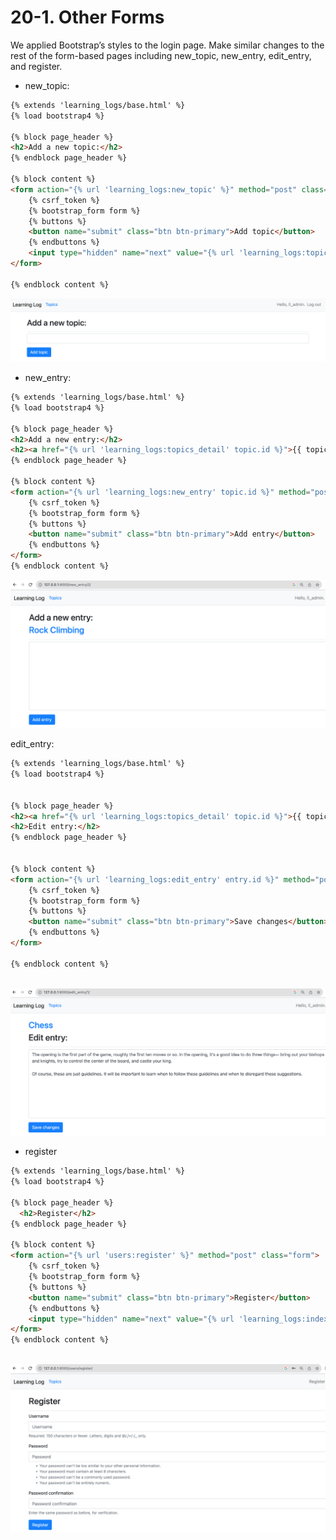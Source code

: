 20-1. Other Forms
========================================================

We applied Bootstrap’s styles to the login page. Make similar changes to the rest of the form-based pages including new_topic, new_entry, edit_entry, and register.

* new_topic:
```html
{% extends 'learning_logs/base.html' %}
{% load bootstrap4 %}

{% block page_header %}
<h2>Add a new topic:</h2>    
{% endblock page_header %}
    
{% block content %}
<form action="{% url 'learning_logs:new_topic' %}" method="post" class="form">
    {% csrf_token %}
    {% bootstrap_form form %}
    {% buttons %}
    <button name="submit" class="btn btn-primary">Add topic</button>
    {% endbuttons %}
    <input type="hidden" name="next" value="{% url 'learning_logs:topics_list' %}">
</form>
    
{% endblock content %}   
```
![Try It Yourself-20-1 - 1](https://github.com/nihathalici/Python-Crash-Course-The-Book/blob/main/Projects/Django-Project/2nd-Loop/00-Getting-started-with-Django/screenshots/screenshot_try_it_yourself_20_1_new_topic.PNG)

* new_entry:
```html
{% extends 'learning_logs/base.html' %}
{% load bootstrap4 %}

{% block page_header %}
<h2>Add a new entry:</h2>  
<h2><a href="{% url 'learning_logs:topics_detail' topic.id %}">{{ topic }}</a></h2>
{% endblock page_header %}
    
{% block content %}
<form action="{% url 'learning_logs:new_entry' topic.id %}" method="post" class="form">
    {% csrf_token %}
    {% bootstrap_form form %}
    {% buttons %}
    <button name="submit" class="btn btn-primary">Add entry</button>
    {% endbuttons %}
</form>   
{% endblock content %}  
```
![Try It Yourself-20-1 - 2](https://github.com/nihathalici/Python-Crash-Course-The-Book/blob/main/Projects/Django-Project/2nd-Loop/00-Getting-started-with-Django/screenshots/screenshot_try_it_yourself_20_1_new_entry.PNG)


edit_entry:
```html
{% extends 'learning_logs/base.html' %}
{% load bootstrap4 %}


{% block page_header %}
<h2><a href="{% url 'learning_logs:topics_detail' topic.id %}">{{ topic }}</a></h2>
<h2>Edit entry:</h2>    
{% endblock page_header %}
    

{% block content %}
<form action="{% url 'learning_logs:edit_entry' entry.id %}" method="post" class="form">
    {% csrf_token %}
    {% bootstrap_form form %}
    {% buttons %}
    <button name="submit" class="btn btn-primary">Save changes</button>
    {% endbuttons %}
</form>
    
{% endblock content %}
    
```
![Try It Yourself-20-1 - 3](https://github.com/nihathalici/Python-Crash-Course-The-Book/blob/main/Projects/Django-Project/2nd-Loop/00-Getting-started-with-Django/screenshots/screenshot_try_it_yourself_20_1_edit_entry.png)


* register
```html
{% extends 'learning_logs/base.html' %}
{% load bootstrap4 %}

{% block page_header %}
  <h2>Register</h2>
{% endblock page_header %}

{% block content %}
<form action="{% url 'users:register' %}" method="post" class="form">
    {% csrf_token %}
    {% bootstrap_form form %}
    {% buttons %}  
    <button name="submit" class="btn btn-primary">Register</button>
    {% endbuttons %}
    <input type="hidden" name="next" value="{% url 'learning_logs:index' %}">
</form>        
{% endblock content %}
    
```

![Try It Yourself-20-1 - 3](https://github.com/nihathalici/Python-Crash-Course-The-Book/blob/main/Projects/Django-Project/2nd-Loop/00-Getting-started-with-Django/screenshots/screenshot_try_it_yourself_20_1_register.PNG)
